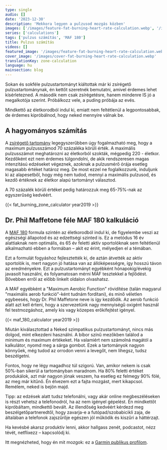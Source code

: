 ```yaml
---
type: single
audio: []
date: '2023-12-30'
description: 'Mekkora legyen a pulzusod mozgás közben'
images: ['/images/feature-fat-burning-heart-rate-calculation.webp', '/images/cover-fat-burning-heart-rate-calculation.webp']
series: ['calculations']
tags: ['pulzus számítás', 'MAF 180']
title: Pulzus számítás
videos: []
featured_image: '/images/feature-fat-burning-heart-rate-calculation.webp'
cover_image: '/images/cover-fat-burning-heart-rate-calculation.webp'
translationKey: zone-calculation
language: hu
mainsection: blog
---
```

Sokan és sokféle pulzustartományt kiáltottak már ki zsírégető pulzustartománynak, én kettőt szeretnék bemutatni, amivel érdemes lehet kísérletezned. A második nem csak zsírégetésre, hanem mindenre IS jó a megalkotója szerint. Próbálkozz vele, a puding próbája az evés.

Mindkettő az életkorodból indul ki, emiatt nem feltétlenül a legpontosabbak, de érdemes kipróbálnod, hogy neked mennyire válnak be.

## A hagyományos számítás

A [zsírégető tartomány](https://www.healthline.com/health/fitness-exercise/fat-burning-heart-rate "zsírégető tartomány") legegyszerűbben úgy fogalmazható meg, hogy a maximum pulzusszámod 70 százaléka körüli érték. A maximális pulzusszámot meghatározni az életkorból szokták, mégpedig 220 - életkor. Kezdőként ezt nem érdemes túlgondolni, de akik rendszeresen magas intenzitású edzéseket végeznek, azoknak a pulzusmérő órája esetleg magasabb értéket határoz meg. De most ezzel ne foglalkozzunk, induljunk ki az alapesetből, hogy még nem tudod, mennyi a maximális pulzusod, és kezdő értéknek az életkor alapú tartományt választod.

A 70 százalék körüli értéket pedig határozzuk meg 65-75%-nak az egyszerűség kedvéért.

{{< fat_burning_zone_calculator year2019 >}}


## Dr. Phil Maffetone féle MAF 180 kalkuláció

A [MAF 180](https://philmaffetone.com/180-formula/ "MAF 180") formula szintén az életkorodból indul ki, de figyelembe veszi az egészségi állapotod és az edzettségi szinted is. Ez a metódus 16 év alattiaknak nem optimális, és 65 év feletti aktív sportolóknak sem feltétlenül alkalmazható ebben a formában – akit ez érint, mélyedjen el a témában.

Ezt a formulát fogyáshoz fejlesztették ki, de aztán átvették az aktív sportolók is, mert nagyon jó hatása van az állóképességre, így hosszú távon az eredményekre. Ezt a pulzustartományt egyébként hónapokig/évekig javasolt használni, és folyamatosan mérni MAF tesztekkel a fejlődést. Bővebben erről az előbb linkelt oldalon olvashatsz.

A MAF egyébként a "Maximum Aerobic Function" rövidítése (talán magyarul "maximális aerob funkció"-ként tudnám fordítani), és minő véletlen egybeesés, hogy Dr. Phil Maffetone neve is így kezdődik. Az aerob funkció alatt azt kell érteni, hogy a szervezetünk nagy mennyiségű oxigént használ fel testmozgáshoz, amely kis vagy közepes erőkifejtést igényel.

{{< maf_180_calculator year2019 >}}

Miután kiválasztottad a Neked szimpatikus pulzustartományt, nincs más dolgod, mint elkezdeni használni. A bíbor színű mezőkben találod a minimum és maximum értékeket. Ha valamiért nem számolná magától a kalkulátor, nyomd meg a sárga gombot. Ezek a tartományok nagyon könnyűek, még tudod az orrodon venni a levegőt, nem lihegsz, tudsz beszélgetni.

Fontos, hogy ne légy magadhoz túl szigorú. Van, amikor nekem is csak 50%-ban sikerül a tartományban maradnom. Ha 80% feletti értéket produkálok, azt már nagyon jónak veszem, ha esetleg ez felmegy 90% fölé, az meg már kitűnő. Én élvezem ezt a fajta mozgást, mert kikapcsol. Remélem, neked is bejön majd.

Tipp: az edzések alatt tudsz telefonálni, vagy akár online megbeszéléseken is részt vehetsz a telefonodról, ha az nem igényel gépelést. Én mindkettőt kipróbáltam, mindkettő bevált. Az illendőség kedvéért kérdezd meg beszélgetőpartneredtől, hogy zavarja-e a futópad/szobabicikli zaja, de általában a telefonok zajszűrője egészen jól működik és kiszűri a háttérzajt.

Ha kevésbé akarsz produktív lenni, akkor hallgass zenét, podcastot, nézz tévét, netflixezz – kapcsolódj ki.

Itt megnézheted, hogy én mit mozgok: ez a [Garmin publikus profilom](https://connect.garmin.com/modern/profile/UnbrownGorger "Garmin publikus profilom").
